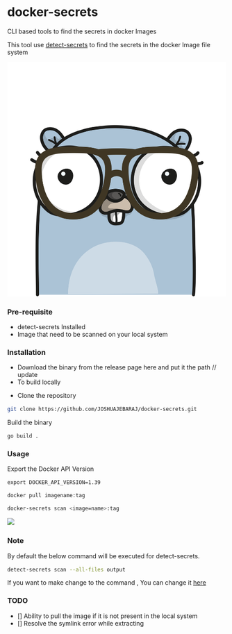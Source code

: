 # docker-secrets
CLI based tools to find the secrets in docker Images

This tool use  [detect-secrets](https://github.com/ibm/detect-secrets) to find the secrets in the docker Image file system

![](./static/logo.png)

### Pre-requisite

- detect-secrets Installed
- Image that need to be scanned on your local system

### Installation

- Download the binary from the release page here  and put it the path // update
- To build locally 

* Clone the repository
```bash 
git clone https://github.com/JOSHUAJEBARAJ/docker-secrets.git
```

Build the binary

```bash
go build .
```

### Usage

Export the Docker API Version

```
export DOCKER_API_VERSION=1.39
```

```
docker pull imagename:tag
```

```bash
docker-secrets scan <image=name>:tag
```

![](./static/2021-11-12-13-11-16.png)

### Note 

By default the below command will be executed for detect-secrets.

```bash
detect-secrets scan --all-files output
```
If you want to make change to the command , You can change it [here](https://github.com/JOSHUAJEBARAJ/docker-secrets.git)
### TODO

- [] Ability to pull the image if it is not present in the local system
- [] Resolve the symlink error while extracting 


